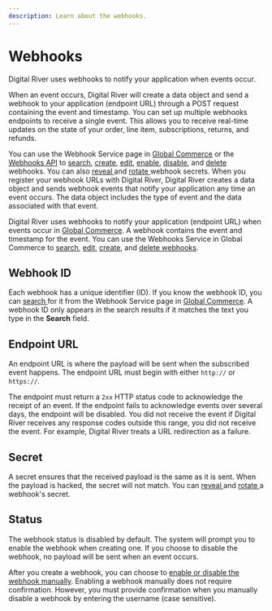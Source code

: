 ```yaml
---
description: Learn about the webhooks.
---
```


# Webhooks

Digital River uses webhooks to notify your application when events occur.&#x20;

When an event occurs, Digital River will create a data object and send a webhook to your application (endpoint URL) through a POST request containing the event and timestamp. You can set up multiple webhooks endpoints to receive a single event. This allows you to receive real-time updates on the state of your order, line item, subscriptions, returns, and refunds.

You can use the Webhook Service page in [Global Commerce](https://gc.digitalriver.com/gc/ent/login.do) or the [Webhooks API](https://www.digitalriver.com/docs/commerce-api-reference/#tag/Webhook-Event-Management) to [search](searching-for-a-webhook.md), [create](creating-a-webhook.md), [edit](editing-a-webhook.md), [enable](enabling-or-disabling-webhooks.md), [disable](enabling-or-disabling-webhooks.md), and [delete ](deleting-a-webhook.md)webhooks. You can also [reveal ](revealing-a-webhooks-secret.md)and [rotate ](rotating-a-webhooks-secret.md)webhook secrets. When you register your webhook URLs with Digital River, Digital River creates a data object and sends webhook events that notify your application any time an event occurs. The data object includes the type of event and the data associated with that event.&#x20;

Digital River uses webhooks to notify your application (endpoint URL) when events occur in [Global Commerce](https://gc.digitalriver.com/gc/ent/login.do). A webhook contains the event and timestamp for the event. You can use the Webhooks Service in Global Commerce to [search](searching-for-a-webhook.md), [edit](editing-a-webhook.md), [create](creating-a-webhook.md), and [delete webhooks](deleting-a-webhook.md).

## **Webhook ID**

Each webhook has a unique identifier (ID). If you know the webhook ID, you can [search ](searching-for-a-webhook.md)for it from the Webhook Service page in [Global Commerce](https://gc.digitalriver.com/gc/ent/login.do). A webhook ID only appears in the search results if it matches the text you type in the **Search** field.

## **Endpoint URL**

An endpoint URL is where the payload will be sent when the subscribed event happens. The endpoint URL must begin with either `http://` or `https://`.

The endpoint must return a `2xx` HTTP status code to acknowledge the receipt of an event. If the endpoint fails to acknowledge events over several days, the endpoint will be disabled. You did not receive the event if Digital River receives any response codes outside this range, you did not receive the event. For example, Digital River treats a URL redirection as a failure.

## **Secret**

A secret ensures that the received payload is the same as it is sent. When the payload is hacked, the secret will not match. You can [reveal ](revealing-a-webhooks-secret.md)and [rotate ](rotating-a-webhooks-secret.md)a webhook's secret.

## **Status**

The webhook status is disabled by default. The system will prompt you to enable the webhook when creating one. If you choose to disable the webhook, no payload will be sent when an event occurs.&#x20;

After you create a webhook, you can choose to [enable or disable the webhook manually](enabling-or-disabling-webhooks.md). Enabling a webhook manually does not require confirmation. However, you must provide confirmation when you manually disable a webhook by entering the username (case sensitive).
